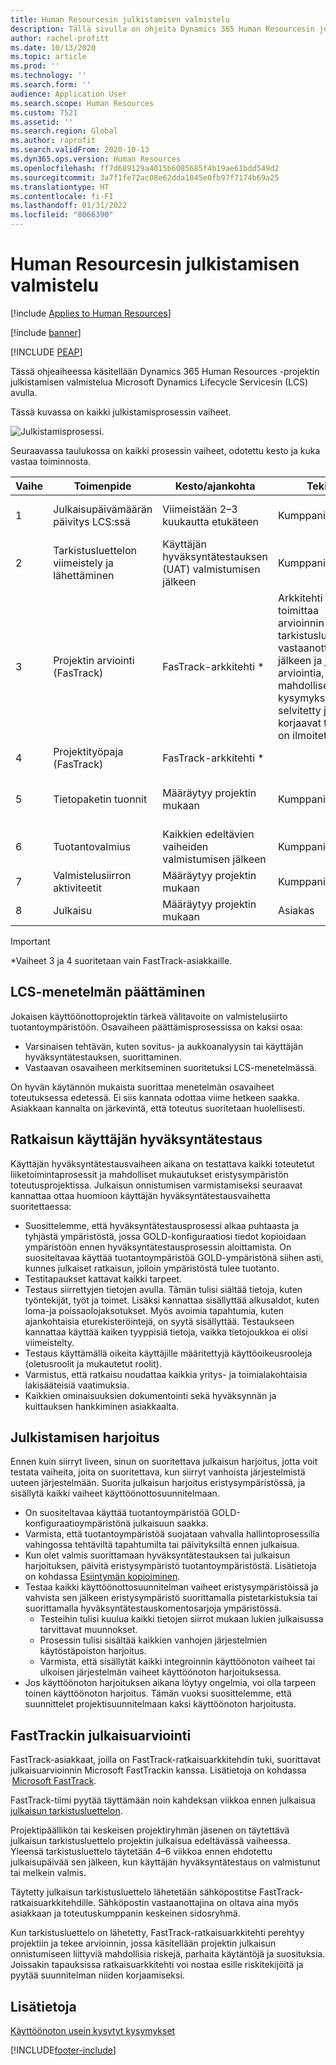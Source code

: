 ```yaml
---
title: Human Resourcesin julkistamisen valmistelu
description: Tällä sivulla on ohjeita Dynamics 365 Human Resourcesin julkaisemisen valmisteluun.
author: rachel-profitt
ms.date: 10/13/2020
ms.topic: article
ms.prod: ''
ms.technology: ''
ms.search.form: ''
audience: Application User
ms.search.scope: Human Resources
ms.custom: 7521
ms.assetid: ''
ms.search.region: Global
ms.author: raprofit
ms.search.validFrom: 2020-10-13
ms.dyn365.ops.version: Human Resources
ms.openlocfilehash: ff7d689129a4015b6085685f4b19ae61bdd549d2
ms.sourcegitcommit: 3a7f1fe72ac08e62dda1045e0fb97f7174b69a25
ms.translationtype: HT
ms.contentlocale: fi-FI
ms.lasthandoff: 01/31/2022
ms.locfileid: "8066390"
---
```

# <a name="prepare-for-human-resources-go-live"></a>Human Resourcesin julkistamisen valmistelu

[!include [Applies to Human Resources](../includes/applies-to-hr.md)]

[!include [banner](../includes/banner.md)]


[!INCLUDE [PEAP](../includes/peap-2.md)]

Tässä ohjeaiheessa käsitellään Dynamics 365 Human Resources -projektin julkistamisen valmistelua Microsoft Dynamics Lifecycle Servicesin (LCS) avulla. 

Tässä kuvassa on kaikki julkistamisprosessin vaiheet. 

![Julkistamisprosessi.](./media/hr-admin-go-live-prepare-process.png)

Seuraavassa taulukossa on kaikki prosessin vaiheet, odotettu kesto ja kuka vastaa toiminnosta.

| Vaihe | Toimenpide | Kesto/ajankohta | Tekijä | Muistiinpanot |
| --- | --- | --- | --- |--- |
| 1 | Julkaisupäivämäärän päivitys LCS:ssä | Viimeistään 2–3 kuukautta etukäteen | Kumppani/asiakas | Välitavoitepäivämäärät on pidettävä ajan tasalla koko ajan. |
| 2 | Tarkistusluettelon viimeistely ja lähettäminen | Käyttäjän hyväksyntätestauksen (UAT) valmistumisen jälkeen | Kumppani/asiakas | Noudata [FastTrackin julkaisuarvioinnissa](hr-admin-go-live-prepare.md#fasttrack-go-live-assessment) olevia ohjeita. |
| 3 | Projektin arviointi (FasTrack) | FasTrack-arkkitehti * | Arkkitehti toimittaa arvioinnin tarkistusluettelon vastaanottamisen jälkeen ja jatkaa arviointia, kunnes mahdolliset kysymykset on selvitetty ja korjaavat toimet on ilmoitettu. |
| 4 | Projektityöpaja (FasTrack) | FasTrack-arkkitehti * | |
| 5 | Tietopaketin tuonnit | Määräytyy projektin mukaan | Kumppani/asiakas | Noudata kohdassa [Tietojen hallinnan yleiskatsaus](../fin-ops-core/dev-itpro/data-entities/data-entities-data-packages.md) olevia ohjeita.|
| 6 | Tuotantovalmius | Kaikkien edeltävien vaiheiden valmistumisen jälkeen | Kumppani/asiakas | Kumppani/asiakas ottaa vastuun tuotantoympäristöstä.|
| 7 | Valmistelusiirron aktiviteetit | Määräytyy projektin mukaan | Kumppani/asiakas | |
| 8 | Julkaisu | Määräytyy projektin mukaan | Asiakas | |

> [!IMPORTANT]
> *Vaiheet 3 ja 4 suoritetaan vain FastTrack-asiakkaille.

## <a name="completing-the-lcs-methodology"></a>LCS-menetelmän päättäminen

Jokaisen käyttöönottoprojektin tärkeä välitavoite on valmistelusiirto tuotantoympäristöön. Osavaiheen päättämisprosessissa on kaksi osaa: 

- Varsinaisen tehtävän, kuten sovitus- ja aukkoanalyysin tai käyttäjän hyväksyntätestauksen, suorittaminen. 
- Vastaavan osavaiheen merkitseminen suoritetuksi LCS-menetelmässä. 

On hyvän käytännön mukaista suorittaa menetelmän osavaiheet toteutuksessa edetessä. Ei siis kannata odottaa viime hetkeen saakka. Asiakkaan kannalta on järkevintä, että toteutus suoritetaan huolellisesti. 

## <a name="uat-for-your-solution"></a>Ratkaisun käyttäjän hyväksyntätestaus

Käyttäjän hyväksyntätestausvaiheen aikana on testattava kaikki toteutetut liiketoimintaprosessit ja mahdolliset mukautukset eristysympäristön toteutusprojektissa. Julkaisun onnistumisen varmistamiseksi seuraavat kannattaa ottaa huomioon käyttäjän hyväksyntätestausvaihetta suoritettaessa: 

- Suosittelemme, että hyväksyntätestausprosessi alkaa puhtaasta ja tyhjästä ympäristöstä, jossa GOLD-konfiguraatiosi tiedot kopioidaan ympäristöön ennen hyväksyntätestausprosessin aloittamista. On suositeltavaa käyttää tuotantoympäristöä GOLD-ympäristönä siihen asti, kunnes julkaiset ratkaisun, jolloin ympäristöstä tulee tuotanto.
- Testitapaukset kattavat kaikki tarpeet. 
- Testaus siirrettyjen tietojen avulla. Tämän tulisi siältää tietoja, kuten työntekijät, työt ja toimet. Lisäksi kannattaa sisällyttää alkusaldot, kuten loma-ja poissaolojaksotukset. Myös avoimia tapahtumia, kuten ajankohtaisia eturekisteröintejä, on syytä sisällyttää. Testaukseen kannattaa käyttää kaiken tyyppisiä tietoja, vaikka tietojoukkoa ei olisi viimeistelty. 
- Testaus käyttämällä oikeita käyttäjille määritettyjä käyttöoikeusrooleja (oletusroolit ja mukautetut roolit). 
- Varmistus, että ratkaisu noudattaa kaikkia yritys- ja toimialakohtaisia lakisääteisiä vaatimuksia. 
- Kaikkien ominaisuuksien dokumentointi sekä hyväksynnän ja kuittauksen hankkiminen asiakkaalta. 

## <a name="mock-go-live"></a>Julkistamisen harjoitus

Ennen kuin siirryt liveen, sinun on suoritettava julkaisun harjoitus, jotta voit testata vaiheita, joita on suoritettava, kun siirryt vanhoista järjestelmistä uuteen järjestelmään. Suorita julkaisun harjoitus eristysympäristössä, ja sisällytä kaikki vaiheet käyttöönottosuunnitelmaan.

- On suositeltavaa käyttää tuotantoympäristöä GOLD-konfiguraatioympäristönä julkaisuun saakka.
- Varmista, että tuotantoympäristöä suojataan vahvalla hallintoprosessilla vahingossa tehtäviltä tapahtumilta tai päivityksiltä ennen julkaisua.
- Kun olet valmis suorittamaan hyväksyntätestauksen tai julkaisun harjoituksen, päivitä eristysympäristö tuotantoympäristöstä. Lisätietoja on kohdassa [Esiintymän kopioiminen](hr-admin-setup-copy-instance.md).
- Testaa kaikki käyttöönottosuunnitelman vaiheet eristysympäristöissä ja vahvista sen jälkeen eristysympäristö suorittamalla pistetarkistuksia tai suorittamalla hyväksyntätestauskomentosarjoja ympäristössä.
  - Testeihin tulisi kuulua kaikki tietojen siirrot mukaan lukien julkaisussa tarvittavat muunnokset.
  - Prosessin tulisi sisältää kaikkien vanhojen järjestelmien käytöstäpoiston harjoitus.
  - Varmista, että sisällytät kaikki integroinnin käyttöönoton vaiheet tai ulkoisen järjestelmän vaiheet käyttöönoton harjoituksessa.
- Jos käyttöönoton harjoituksen aikana löytyy ongelmia, voi olla tarpeen toinen käyttöönoton harjoitus. Tämän vuoksi suosittelemme, että suunnittelet projektisuunnitelmaan kaksi käyttöönoton harjoitusta.

## <a name="fasttrack-go-live-assessment"></a>FastTrackin julkaisuarviointi

FastTrack-asiakkaat, joilla on FastTrack-ratkaisuarkkitehdin tuki, suorittavat julkaisuarvioinnin Microsoft FastTrackin kanssa. Lisätietoja on kohdassa  [Microsoft FastTrack](/dynamics365/fasttrack/). 

FastTrack-tiimi pyytää täyttämään noin kahdeksan viikkoa ennen julkaisua [julkaisun tarkistusluettelon](https://go.microsoft.com/fwlink/?linkid=2146013).

Projektipäällikön tai keskeisen projektiryhmän jäsenen on täytettävä julkaisun tarkistusluettelo projektin julkaisua edeltävässä vaiheessa. Yleensä tarkistusluettelo täytetään 4–6 viikkoa ennen ehdotettu julkaisupäivää sen jälkeen, kun käyttäjän hyväksyntätestaus on valmistunut tai melkein valmis. 

Täytetty julkaisun tarkistusluettelo lähetetään sähköpostitse FastTrack-ratkaisuarkkitehdille. Sähköpostin vastaanottajina on oltava aina myös asiakkaan ja toteutuskumppanin keskeinen sidosryhmä. 

Kun tarkistusluettelo on lähetetty, FastTrack-ratkaisuarkkitehti perehtyy projektiin ja tekee arvioinnin, jossa käsitellään projektin julkaisun onnistumiseen liittyviä mahdollisia riskejä, parhaita käytäntöjä ja suosituksia. Joissakin tapauksissa ratkaisuarkkitehti voi nostaa esille riskitekijöitä ja pyytää suunnitelman niiden korjaamiseksi. 

## <a name="see-also"></a>Lisätietoja

[Käyttöönoton usein kysytyt kysymykset](hr-admin-go-live-faq.md)


[!INCLUDE[footer-include](../includes/footer-banner.md)]
